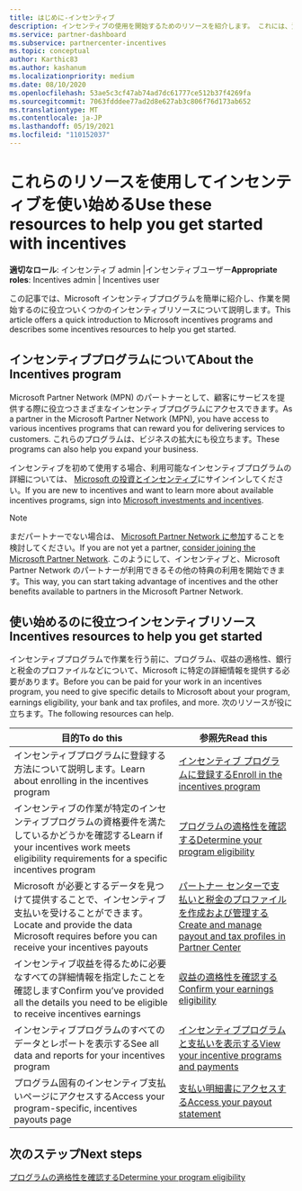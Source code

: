```yaml
---
title: はじめに-インセンティブ
description: インセンティブの使用を開始するためのリソースを紹介します。 これには、資格要件を満たし、銀行、税金、および支払いの詳細を送信することを確認する手順が含まれます。
ms.service: partner-dashboard
ms.subservice: partnercenter-incentives
ms.topic: conceptual
author: Karthic83
ms.author: kashanum
ms.localizationpriority: medium
ms.date: 08/10/2020
ms.openlocfilehash: 53ae5c3cf47ab74ad7dc61777ce512b37f4269fa
ms.sourcegitcommit: 7063fdddee77ad2d8e627ab3c806f76d173ab652
ms.translationtype: MT
ms.contentlocale: ja-JP
ms.lasthandoff: 05/19/2021
ms.locfileid: "110152037"
---
```

# <a name="use-these-resources-to-help-you-get-started-with-incentives"></a><span data-ttu-id="960cb-104">これらのリソースを使用してインセンティブを使い始める</span><span class="sxs-lookup"><span data-stu-id="960cb-104">Use these resources to help you get started with incentives</span></span>

<span data-ttu-id="960cb-105">**適切なロール**: インセンティブ admin |インセンティブユーザー</span><span class="sxs-lookup"><span data-stu-id="960cb-105">**Appropriate roles**: Incentives admin | Incentives user</span></span>

<span data-ttu-id="960cb-106">この記事では、Microsoft インセンティブプログラムを簡単に紹介し、作業を開始するのに役立ついくつかのインセンティブリソースについて説明します。</span><span class="sxs-lookup"><span data-stu-id="960cb-106">This article offers a quick introduction to Microsoft incentives programs and describes some incentives resources to help you get started.</span></span>

## <a name="about-the-incentives-program"></a><span data-ttu-id="960cb-107">インセンティブプログラムについて</span><span class="sxs-lookup"><span data-stu-id="960cb-107">About the Incentives program</span></span>

<span data-ttu-id="960cb-108">Microsoft Partner Network (MPN) のパートナーとして、顧客にサービスを提供する際に役立つさまざまなインセンティブプログラムにアクセスできます。</span><span class="sxs-lookup"><span data-stu-id="960cb-108">As a partner in the Microsoft Partner Network (MPN), you have access to various incentives programs that can reward you for delivering services to customers.</span></span> <span data-ttu-id="960cb-109">これらのプログラムは、ビジネスの拡大にも役立ちます。</span><span class="sxs-lookup"><span data-stu-id="960cb-109">These programs can also help you expand your business.</span></span>

<span data-ttu-id="960cb-110">インセンティブを初めて使用する場合、利用可能なインセンティブプログラムの詳細については、 [Microsoft の投資とインセンティブ](https://partner.microsoft.com/membership/partner-incentives)にサインインしてください。</span><span class="sxs-lookup"><span data-stu-id="960cb-110">If you are new to incentives and want to learn more about available incentives programs, sign into [Microsoft investments and incentives](https://partner.microsoft.com/membership/partner-incentives).</span></span>

> [!NOTE]
> <span data-ttu-id="960cb-111">まだパートナーでない場合は、 [Microsoft Partner Network に参加](https://partner.microsoft.com/membership)することを検討してください。</span><span class="sxs-lookup"><span data-stu-id="960cb-111">If you are not yet a partner, [consider joining the Microsoft Partner Network](https://partner.microsoft.com/membership).</span></span> <span data-ttu-id="960cb-112">このようにして、インセンティブと、Microsoft Partner Network のパートナーが利用できるその他の特典の利用を開始できます。</span><span class="sxs-lookup"><span data-stu-id="960cb-112">This way, you can start taking advantage of incentives and the other benefits available to partners in the Microsoft Partner Network.</span></span>  

## <a name="incentives-resources-to-help-you-get-started"></a><span data-ttu-id="960cb-113">使い始めるのに役立つインセンティブリソース</span><span class="sxs-lookup"><span data-stu-id="960cb-113">Incentives resources to help you get started</span></span>

<span data-ttu-id="960cb-114">インセンティブプログラムで作業を行う前に、プログラム、収益の適格性、銀行と税金のプロファイルなどについて、Microsoft に特定の詳細情報を提供する必要があります。</span><span class="sxs-lookup"><span data-stu-id="960cb-114">Before you can be paid for your work in an incentives program, you need to give specific details to Microsoft about your program, earnings eligibility, your bank and tax profiles, and more.</span></span> <span data-ttu-id="960cb-115">次のリソースが役に立ちます。</span><span class="sxs-lookup"><span data-stu-id="960cb-115">The following resources can help.</span></span>

|  <span data-ttu-id="960cb-116">**目的**</span><span class="sxs-lookup"><span data-stu-id="960cb-116">**To do this**</span></span>  |  <span data-ttu-id="960cb-117">**参照先**</span><span class="sxs-lookup"><span data-stu-id="960cb-117">**Read this**</span></span>  |
|--------------|-----------|
| <span data-ttu-id="960cb-118">インセンティブプログラムに登録する方法について説明します。</span><span class="sxs-lookup"><span data-stu-id="960cb-118">Learn about enrolling in the incentives program</span></span> | [<span data-ttu-id="960cb-119">インセンティブ プログラムに登録する</span><span class="sxs-lookup"><span data-stu-id="960cb-119">Enroll in the incentives program</span></span>](incentives-enroll.md)  |
| <span data-ttu-id="960cb-120">インセンティブの作業が特定のインセンティブプログラムの資格要件を満たしているかどうかを確認する</span><span class="sxs-lookup"><span data-stu-id="960cb-120">Learn if your incentives work meets eligibility requirements for a specific incentives program</span></span> | [<span data-ttu-id="960cb-121">プログラムの適格性を確認する</span><span class="sxs-lookup"><span data-stu-id="960cb-121">Determine your program eligibility</span></span>](incentives-determined-your-program-eligibility.md)  |
| <span data-ttu-id="960cb-122">Microsoft が必要とするデータを見つけて提供することで、インセンティブ支払いを受けることができます。</span><span class="sxs-lookup"><span data-stu-id="960cb-122">Locate and provide the data Microsoft requires before you can receive your incentives payouts</span></span> | [<span data-ttu-id="960cb-123">パートナー センターで支払いと税金のプロファイルを作成および管理する</span><span class="sxs-lookup"><span data-stu-id="960cb-123">Create and manage payout and tax profiles in Partner Center</span></span>](incentives-create-and-manage-your-payout-and-tax-profiles.md)  |
| <span data-ttu-id="960cb-124">インセンティブ収益を得るために必要なすべての詳細情報を指定したことを確認します</span><span class="sxs-lookup"><span data-stu-id="960cb-124">Confirm you’ve provided all the details you need to be eligible to receive incentives earnings</span></span> | [<span data-ttu-id="960cb-125">収益の適格性を確認する</span><span class="sxs-lookup"><span data-stu-id="960cb-125">Confirm your earnings eligibility</span></span>](incentives-confirm-your-earnings-eligibility.md)  |
| <span data-ttu-id="960cb-126">インセンティブプログラムのすべてのデータとレポートを表示する</span><span class="sxs-lookup"><span data-stu-id="960cb-126">See all data and reports for your incentives program</span></span> | [<span data-ttu-id="960cb-127">インセンティブプログラムと支払いを表示する</span><span class="sxs-lookup"><span data-stu-id="960cb-127">View your incentive programs and payments</span></span>](understand-incentive-payouts.md)  |
| <span data-ttu-id="960cb-128">プログラム固有のインセンティブ支払いページにアクセスする</span><span class="sxs-lookup"><span data-stu-id="960cb-128">Access your program-specific, incentives payouts page</span></span> | [<span data-ttu-id="960cb-129">支払い明細書にアクセスする</span><span class="sxs-lookup"><span data-stu-id="960cb-129">Access your payout statement</span></span>](payout-statement.md)  |

## <a name="next-steps"></a><span data-ttu-id="960cb-130">次のステップ</span><span class="sxs-lookup"><span data-stu-id="960cb-130">Next steps</span></span>

[<span data-ttu-id="960cb-131">プログラムの適格性を確認する</span><span class="sxs-lookup"><span data-stu-id="960cb-131">Determine your program eligibility</span></span>](incentives-determined-your-program-eligibility.md)